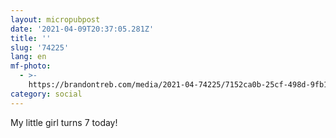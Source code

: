 ```yaml
---
layout: micropubpost
date: '2021-04-09T20:37:05.281Z'
title: ''
slug: '74225'
lang: en
mf-photo:
  - >-
    https://brandontreb.com/media/2021-04-74225/7152ca0b-25cf-498d-9fb1-5a7f8add1c65.jpeg
category: social
---
```

My little girl turns 7 today! 
